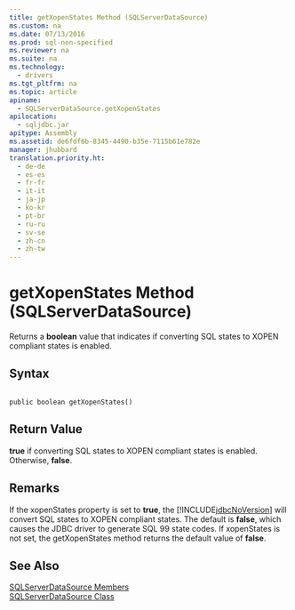 ```yaml
---
title: getXopenStates Method (SQLServerDataSource)
ms.custom: na
ms.date: 07/13/2016
ms.prod: sql-non-specified
ms.reviewer: na
ms.suite: na
ms.technology: 
  - drivers
ms.tgt_pltfrm: na
ms.topic: article
apiname: 
  - SQLServerDataSource.getXopenStates
apilocation: 
  - sqljdbc.jar
apitype: Assembly
ms.assetid: de6fdf6b-8345-4490-b35e-7115b61e782e
manager: jhubbard
translation.priority.ht: 
  - de-de
  - es-es
  - fr-fr
  - it-it
  - ja-jp
  - ko-kr
  - pt-br
  - ru-ru
  - sv-se
  - zh-cn
  - zh-tw
---
```

# getXopenStates Method (SQLServerDataSource)
  Returns a **boolean** value that indicates if converting SQL states to XOPEN compliant states is enabled.  
  
## Syntax  
  
```  
  
public boolean getXopenStates()  
```  
  
## Return Value  
 **true** if converting SQL states to XOPEN compliant states is enabled. Otherwise, **false**.  
  
## Remarks  
 If the xopenStates property is set to **true**, the [!INCLUDE[jdbcNoVersion](../content/includes/jdbcNoVersion_md.md)] will convert SQL states to XOPEN compliant states. The default is **false**, which causes the JDBC driver to generate SQL 99 state codes. If xopenStates is not set, the getXopenStates method returns the default value of **false**.  
  
## See Also  
 [SQLServerDataSource Members](../content/SQLServerDataSource-Members.md)   
 [SQLServerDataSource Class](../content/SQLServerDataSource-Class.md)  
  
  